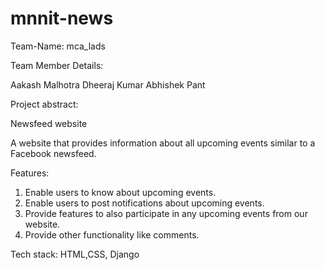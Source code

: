 # mnnit-news

Team-Name: mca_lads

Team Member Details:

Aakash Malhotra
Dheeraj Kumar
Abhishek Pant


Project abstract:

Newsfeed website

A website that provides information about all upcoming events similar to a Facebook newsfeed.

Features:
1. Enable users to know about upcoming events.
2. Enable users to post notifications about upcoming events.
3. Provide features to also participate in any upcoming events from our website.
4. Provide other functionality like comments.

Tech stack:
HTML,CSS, Django

